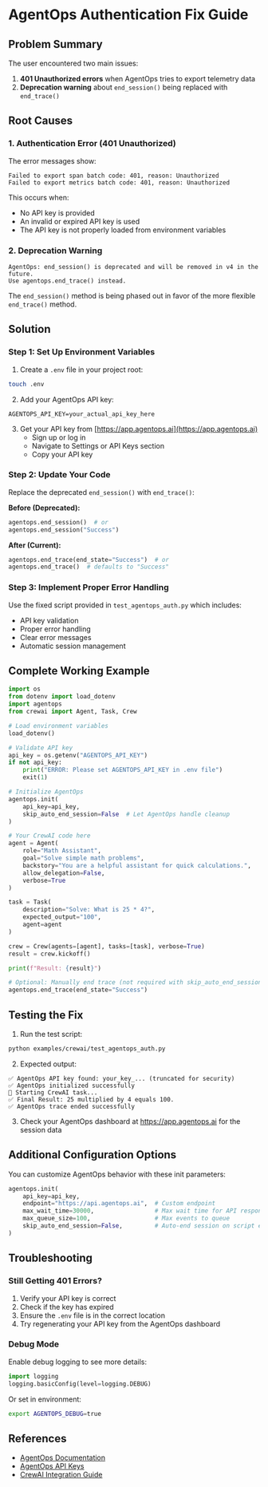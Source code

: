 # AgentOps Authentication Fix Guide

## Problem Summary

The user encountered two main issues:
1. **401 Unauthorized errors** when AgentOps tries to export telemetry data
2. **Deprecation warning** about `end_session()` being replaced with `end_trace()`

## Root Causes

### 1. Authentication Error (401 Unauthorized)
The error messages show:
```
Failed to export span batch code: 401, reason: Unauthorized
Failed to export metrics batch code: 401, reason: Unauthorized
```

This occurs when:
- No API key is provided
- An invalid or expired API key is used
- The API key is not properly loaded from environment variables

### 2. Deprecation Warning
```
AgentOps: end_session() is deprecated and will be removed in v4 in the future. 
Use agentops.end_trace() instead.
```

The `end_session()` method is being phased out in favor of the more flexible `end_trace()` method.

## Solution

### Step 1: Set Up Environment Variables

1. Create a `.env` file in your project root:
```bash
touch .env
```

2. Add your AgentOps API key:
```env
AGENTOPS_API_KEY=your_actual_api_key_here
```

3. Get your API key from [https://app.agentops.ai](https://app.agentops.ai)
   - Sign up or log in
   - Navigate to Settings or API Keys section
   - Copy your API key

### Step 2: Update Your Code

Replace the deprecated `end_session()` with `end_trace()`:

**Before (Deprecated):**
```python
agentops.end_session()  # or
agentops.end_session("Success")
```

**After (Current):**
```python
agentops.end_trace(end_state="Success")  # or
agentops.end_trace()  # defaults to "Success"
```

### Step 3: Implement Proper Error Handling

Use the fixed script provided in `test_agentops_auth.py` which includes:
- API key validation
- Proper error handling
- Clear error messages
- Automatic session management

## Complete Working Example

```python
import os
from dotenv import load_dotenv
import agentops
from crewai import Agent, Task, Crew

# Load environment variables
load_dotenv()

# Validate API key
api_key = os.getenv("AGENTOPS_API_KEY")
if not api_key:
    print("ERROR: Please set AGENTOPS_API_KEY in .env file")
    exit(1)

# Initialize AgentOps
agentops.init(
    api_key=api_key,
    skip_auto_end_session=False  # Let AgentOps handle cleanup
)

# Your CrewAI code here
agent = Agent(
    role="Math Assistant",
    goal="Solve simple math problems",
    backstory="You are a helpful assistant for quick calculations.",
    allow_delegation=False,
    verbose=True
)

task = Task(
    description="Solve: What is 25 * 4?",
    expected_output="100",
    agent=agent
)

crew = Crew(agents=[agent], tasks=[task], verbose=True)
result = crew.kickoff()

print(f"Result: {result}")

# Optional: Manually end trace (not required with skip_auto_end_session=False)
agentops.end_trace(end_state="Success")
```

## Testing the Fix

1. Run the test script:
```bash
python examples/crewai/test_agentops_auth.py
```

2. Expected output:
```
✅ AgentOps API key found: your_key_... (truncated for security)
✅ AgentOps initialized successfully
🚀 Starting CrewAI task...
✅ Final Result: 25 multiplied by 4 equals 100.
✅ AgentOps trace ended successfully
```

3. Check your AgentOps dashboard at https://app.agentops.ai for the session data

## Additional Configuration Options

You can customize AgentOps behavior with these init parameters:

```python
agentops.init(
    api_key=api_key,
    endpoint="https://api.agentops.ai",  # Custom endpoint
    max_wait_time=30000,                 # Max wait time for API responses (ms)
    max_queue_size=100,                  # Max events to queue
    skip_auto_end_session=False,         # Auto-end session on script exit
)
```

## Troubleshooting

### Still Getting 401 Errors?
1. Verify your API key is correct
2. Check if the key has expired
3. Ensure the `.env` file is in the correct location
4. Try regenerating your API key from the AgentOps dashboard

### Debug Mode
Enable debug logging to see more details:
```python
import logging
logging.basicConfig(level=logging.DEBUG)
```

Or set in environment:
```bash
export AGENTOPS_DEBUG=true
```

## References
- [AgentOps Documentation](https://docs.agentops.ai)
- [AgentOps API Keys](https://app.agentops.ai)
- [CrewAI Integration Guide](https://docs.agentops.ai/integrations/crewai)